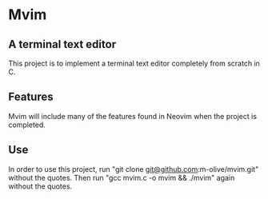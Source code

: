 # Mvim

## A terminal text editor
This project is to implement a terminal text editor completely from scratch in C.

## Features
Mvim will include many of the features found in Neovim when the project is completed.

## Use
In order to use this project, run "git clone git@github.com:m-olive/mvim.git" without the quotes. Then run "gcc mvim.c -o mvim && ./mvim" again without the quotes.
